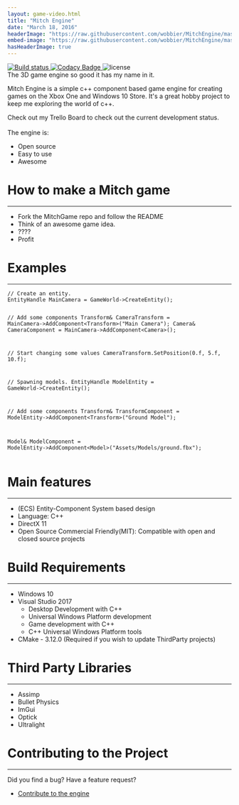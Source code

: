 ```yaml
---
layout: game-video.html
title: "Mitch Engine"
date: "March 18, 2016"
headerImage: "https://raw.githubusercontent.com/wobbier/MitchEngine/master/Docs/GitHub/Havana.png"
embed-image: "https://raw.githubusercontent.com/wobbier/MitchEngine/master/Docs/GitHub/Havana.png"
hasHeaderImage: true
---
```

<div class="padded-wrapper">
    <!--  DsvEJKTwelc -->
<a href="https://ci.appveyor.com/project/wobbier/mitchengine">
    <img src="https://ci.appveyor.com/api/projects/status/7x55po7se0siesdn?svg=true" alt="Build status">
</a>
<a href="https://www.codacy.com/app/rastaninja77/MitchEngine?utm_source=github.com&amp;utm_medium=referral&amp;utm_content=wobbier/MitchEngine&amp;utm_campaign=Badge_Grade">
    <img src="https://api.codacy.com/project/badge/Grade/858846f643cc47258ed72f9cfddb28b2" alt="Codacy Badge">
</a>
<img src="https://img.shields.io/github/license/wobbier/mitchengine.svg" alt="license">
<br>
The 3D game engine so good it has my name in it.

Mitch Engine is a simple c++ component based game engine for creating games on the Xbox One and Windows 10 Store. It's a great hobby project to keep me exploring the world of c++.

Check out my Trello Board to check out the current development status.
<br>
<br>
The engine is:
<ul class="bullet-list">
    <li>
        <div>Open source</div>
    </li>
    <li>
        <div>Easy to use</div>
    </li>
    <li>
        <div>Awesome</div>
    </li>
</ul>

<div id="MerlinsGatheringSpell" class="section">
    <div class="section-title">
        <h1>How to make a Mitch game</h1>
        <div class="clearfix"></div>
        <hr />
    </div>
</div>
<ul class="bullet-list">
    <li>
    <div>Fork the MitchGame repo and follow the README</div>
    </li>
    <li>
    <div>Think of an awesome game idea.</div>
    </li>
    <li>
    <div>????</div>
    </li>
    <li>
    <div>Profit</div>
    </li>
</ul>
<div id="MerlinsGatheringSpell" class="section">
    <div class="section-title">
        <h1>Examples</h1>
        <div class="clearfix"></div>
        <hr />
    </div>
</div>
<pre><code class="language-cpp">// Create an entity.
EntityHandle MainCamera = GameWorld->CreateEntity();

// Add some components
Transform& CameraTransform = MainCamera->AddComponent&lt;Transform>("Main Camera");
Camera& CameraComponent = MainCamera->AddComponent&lt;Camera>();

// Start changing some values
CameraTransform.SetPosition(0.f, 5.f, 10.f);

// Spawning models.
EntityHandle ModelEntity = GameWorld->CreateEntity();

// Add some components
Transform& TransformComponent = ModelEntity->AddComponent&lt;Transform>("Ground Model");

Model& ModelComponent = ModelEntity->AddComponent&lt;Model>("Assets/Models/ground.fbx");
</code></pre>
<div id="MerlinsGatheringSpell" class="section">
    <div class="section-title">
        <h1>Main features</h1>
        <div class="clearfix"></div>
        <hr />
    </div>
</div>
<ul class="bullet-list">
    <li>
    <div>(ECS) Entity-Component System based design</div>
    </li>
    <li>
    <div>Language: C++</div>
    </li>
    <li>
    <div>DirectX 11</div>
    </li>
    <li>
    <div>Open Source Commercial Friendly(MIT): Compatible with open and closed source projects</div>
    </li>
</ul>
    
<div id="MerlinsGatheringSpell" class="section">
    <div class="section-title">
        <h1>Build Requirements</h1>
        <div class="clearfix"></div>
        <hr />
    </div>
</div>
<ul class="bullet-list">
    <li>
    <div>Windows 10</div>
    </li>
    <li>
    <div>Visual Studio 2017</div>
    <ul>
      <li><div>Desktop Development with C++</div></li>
      <li><div>Universal Windows Platform development</div></li>
      <li><div>Game development with C++</div></li>
      <li><div>C++ Universal Windows Platform tools</div></li>
    </ul>
    </li>
    <li>
    <div>CMake - 3.12.0 (Required if you wish to update ThirdParty projects)</div>
    </li>
</ul>
        
<div id="MerlinsGatheringSpell" class="section">
    <div class="section-title">
        <h1>Third Party Libraries</h1>
        <div class="clearfix"></div>
        <hr />
    </div>
</div>
<ul class="bullet-list">
    <li>
    <div>Assimp</div>
    </li>
    <li>
    <div>Bullet Physics</div>
    </li>
    <li>
    <div>ImGui</div>
    </li>
    <li>
    <div>Optick</div>
    </li>
    <li>
    <div>Ultralight</div>
    </li>
</ul>
<div id="MerlinsGatheringSpell" class="section">
    <div class="section-title">
        <h1>Contributing to the Project</h1>
        <div class="clearfix"></div>
        <hr />
    </div>
</div>
Did you find a bug? Have a feature request?
<ul class="bullet-list">
    <li>
    <div><a href="/">Contribute to the engine</a></div>
    </li>
</ul>
<!--img src="/img/stack.png" style="margin:0 auto; width:100%;" /-->
</div>